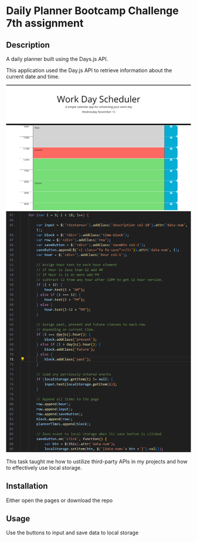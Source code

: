 # Daily Planner Bootcamp Challenge 7th assignment

## Description

A daily planner built using the Days.js API.

This application used the Day.js API to retrieve information about the current date and time. 

![workday planner application](assets/images/planner.png)
![code for workday planner](assets/images/planner-code.png)

This task taught me how to ustilize third-party APIs in my projects and how to effectively use local storage.

## Installation

Either open the pages or download the repo

## Usage

Use the buttons to input and save data to local storage
